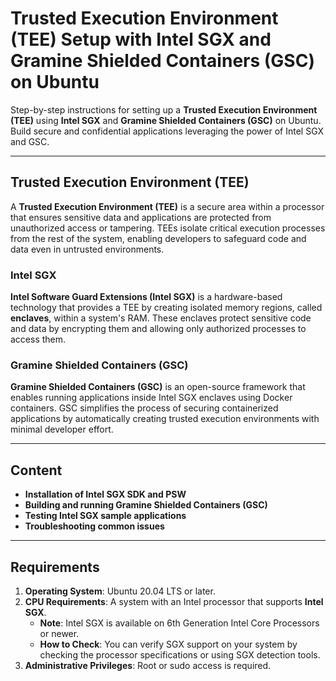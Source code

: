 # Trusted Execution Environment (TEE) Setup with Intel SGX and Gramine Shielded Containers (GSC) on Ubuntu

Step-by-step instructions for setting up a **Trusted Execution Environment (TEE)** using **Intel SGX** and **Gramine Shielded Containers (GSC)** on Ubuntu. Build secure and confidential applications leveraging the power of Intel SGX and GSC.

---

## Trusted Execution Environment (TEE)

A **Trusted Execution Environment (TEE)** is a secure area within a processor that ensures sensitive data and applications are protected from unauthorized access or tampering. TEEs isolate critical execution processes from the rest of the system, enabling developers to safeguard code and data even in untrusted environments.

### Intel SGX

**Intel Software Guard Extensions (Intel SGX)** is a hardware-based technology that provides a TEE by creating isolated memory regions, called **enclaves**, within a system's RAM. These enclaves protect sensitive code and data by encrypting them and allowing only authorized processes to access them.

### Gramine Shielded Containers (GSC)

**Gramine Shielded Containers (GSC)** is an open-source framework that enables running applications inside Intel SGX enclaves using Docker containers. GSC simplifies the process of securing containerized applications by automatically creating trusted execution environments with minimal developer effort.

---

## Content

- **Installation of Intel SGX SDK and PSW**
- **Building and running Gramine Shielded Containers (GSC)**
- **Testing Intel SGX sample applications**
- **Troubleshooting common issues**

---

## Requirements

1. **Operating System**: Ubuntu 20.04 LTS or later.
2. **CPU Requirements**: A system with an Intel processor that supports **Intel SGX**.  
   - **Note**: Intel SGX is available on 6th Generation Intel Core Processors or newer.
   - **How to Check**: You can verify SGX support on your system by checking the processor specifications or using SGX detection tools.
3. **Administrative Privileges**: Root or sudo access is required.
